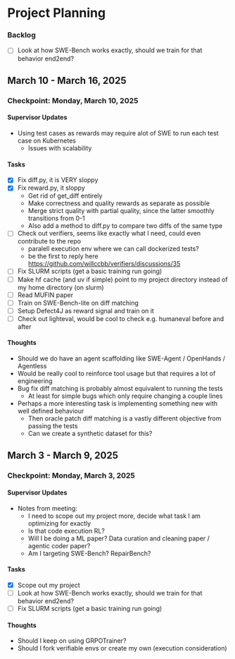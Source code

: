 # Project Planning


### Backlog
- [ ] Look at how SWE-Bench works exactly, should we train for that behavior end2end?


## March 10 - March 16, 2025

### Checkpoint: Monday, March 10, 2025

#### Supervisor Updates
- Using test cases as rewards may require alot of SWE to run each test case on Kubernetes
  - Issues with scalability

#### Tasks
- [x] Fix diff.py, it is VERY sloppy
- [x] Fix reward.py, it sloppy
  - Get rid of get_diff entirely
  - Make correctness and quality rewards as separate as possible
  - Merge strict quality with partial quality, since the latter smoothly transitions from 0-1
  - Also add a method to diff.py to compare two diffs of the same type  
- [ ] Check out verifiers, seems like exactly what I need, could even contribute to the repo
  - paralell execution env where we can call dockerized tests?
  - be the first to reply here https://github.com/willccbb/verifiers/discussions/35
- [ ] Fix SLURM scripts (get a basic training run going)
- [ ] Make hf cache (and uv if simple) point to my project directory instead of my home directory (on slurm)
- [ ] Read MUFIN paper
- [ ] Train on SWE-Bench-lite on diff matching
- [ ] Setup Defect4J as reward signal and train on it
- [ ] Check out lighteval, would be cool to check e.g. humaneval before and after

#### Thoughts
- Should we do have an agent scaffolding like SWE-Agent / OpenHands / Agentless
- Would be really cool to reinforce tool usage but that requires a lot of engineering
- Bug fix diff matching is probably almost equivalent to running the tests
  - At least for simple bugs which only require changing a couple lines
- Perhaps a more interesting task is implementing something new with well defined behaviour
  - Then oracle patch diff matching is a vastly different objective from passing the tests
  - Can we create a synthetic dataset for this?


## March 3 - March 9, 2025

### Checkpoint: Monday, March 3, 2025

#### Supervisor Updates
- Notes from meeting:
  - I need to scope out my project more, decide what task I am optimizing for exactly
  - Is that code execution RL? 
  - Will I be doing a ML paper? Data curation and cleaning paper / agentic coder paper?
  - Am I targeting SWE-Bench? RepairBench?

#### Tasks
- [x] Scope out my project
- [ ] Look at how SWE-Bench works exactly, should we train for that behavior end2end?
- [ ] Fix SLURM scripts (get a basic training run going)

#### Thoughts
- Should I keep on using GRPOTrainer?
- Should I fork verifiable envs or create my own (execution consideration)
